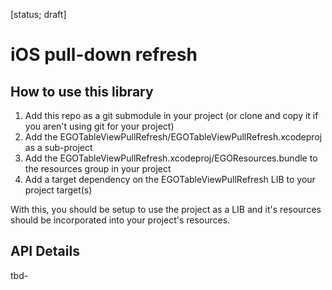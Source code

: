 [status; draft]

# iOS pull-down refresh

## How to use this library

1. Add this repo as a git submodule in your project (or clone and copy it if you aren't using git for your project) 
2. Add the EGOTableViewPullRefresh/EGOTableViewPullRefresh.xcodeproj as a sub-project
3. Add the EGOTableViewPullRefresh.xcodeproj/EGOResources.bundle to the resources group in your project
4. Add a target dependency on the EGOTableViewPullRefresh LIB to your project target(s)

With this, you should be setup to use the project as a LIB and it's resources should be incorporated into your project's resources.

## API Details

tbd-
